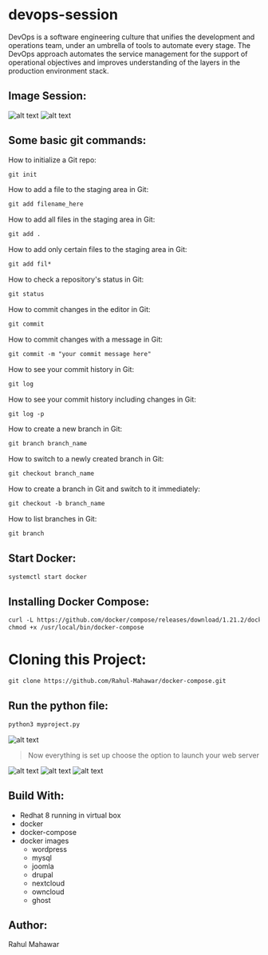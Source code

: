 # devops-session
DevOps is a software engineering culture that unifies the development and operations team, under an umbrella of tools to automate every stage. The DevOps approach automates the service management for the support of operational objectives and improves understanding of the layers in the production environment stack.

## Image Session:

![alt text](https://github.com/Rahul-Mahawar/docker-compose/blob/master/repo_directory.png)
![alt text](https://github.com/Rahul-Mahawar/docker-compose/blob/master/docker_repo.png)

## Some basic git commands:

How to initialize a Git repo:
``` html 
git init
```
How to add a file to the staging area in Git:
``` html 
git add filename_here
```
How to add all files in the staging area in Git:
``` html 
git add .
```
How to add only certain files to the staging area in Git:
``` html 
git add fil*
```
How to check a repository's status in Git:
``` html 
git status
```
How to commit changes in the editor in Git:
``` html 
git commit
```
How to commit changes with a message in Git:
``` html 
git commit -m "your commit message here"
```
How to see your commit history in Git:
``` html 
git log
```
How to see your commit history including changes in Git:
``` html 
git log -p
```
How to create a new branch in Git:
``` html 
git branch branch_name
```
How to switch to a newly created branch in Git:
``` html 
git checkout branch_name
```
How to create a branch in Git and switch to it immediately:
``` html 
git checkout -b branch_name
```
How to list branches in Git:
``` html 
git branch
```

## Start Docker:
``` html
systemctl start docker
```

## Installing Docker Compose:
``` html
curl -L https://github.com/docker/compose/releases/download/1.21.2/docker-compose-`uname -s`-`uname -m` -o /usr/local/bin/docker-compose
chmod +x /usr/local/bin/docker-compose
```
# Cloning this Project:
``` html
git clone https://github.com/Rahul-Mahawar/docker-compose.git
```
## Run the python file:
``` html
python3 myproject.py
```
![alt text](https://github.com/Rahul-Mahawar/docker-compose/blob/master/view.png)

> Now everything is set up
> choose the option to launch your web server

![alt text](https://github.com/Rahul-Mahawar/docker-compose/blob/master/web01.png)
![alt text](https://github.com/Rahul-Mahawar/docker-compose/blob/master/web02.png)
![alt text](https://github.com/Rahul-Mahawar/docker-compose/blob/master/web03.png)

## Build With:
- Redhat 8 running in virtual box
- docker
- docker-compose
- docker images
  - wordpress
  - mysql
  - joomla
  - drupal
  - nextcloud
  - owncloud
  - ghost
  
## Author:
Rahul Mahawar
